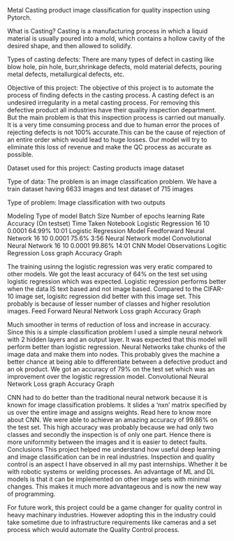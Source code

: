 Metal Casting product image classification for quality inspection using Pytorch.


What is Casting?
Casting is a manufacturing process in which a liquid material is usually poured into a mold, which contains a hollow cavity of the desired shape, and then allowed to solidify.

Types of casting defects:
There are many types of defect in casting like blow hole, pin hole, burr,shrinkage defects, mold material defects, pouring metal defects, metallurgical defects, etc.

Objective of this project:
The objective of this project is to automate the process of finding defects in the casting process. A casting defect is an undesired irregularity in a metal casting process. For removing this defective product all industries have their quality inspection department. But the main problem is that this inspection process is carried out manually. It is a very time consuming process and due to human error the proces of rejecting defects is not 100% accurate.This can be the cause of rejection of an entire order which would lead to huge losses. Our model will try to eliminate this loss of revenue and make the QC process as accurate as possible.

Dataset used for this project:
Casting products image dataset

Type of data:
The problem is an image classification problem. We have a train dataset having 6633 images and test dataset of 715 images

Type of problem:
Image classification with two outputs

Modeling
Type of model	Batch Size	Number of epochs	learning Rate	Accuracy (On testset)	Time Taken	Notebook
Logistic Regression	16	10	0.0001	64.99%	10:01	Logistic Regression Model
Feedforward Neural Network	16	10	0.0001	75.6%	3:56	Neural Network model
Convolutional Neural Network	16	10	0.0001	99.86%	14:01	CNN Model
Observations
Logitic Regression
Loss graph	Accuracy Graph
	
The training usinng the logistic regression was very eratic compared to other models.
We got the least accuracy of 64% on the test set using logistic regression which was expected.
Logistic regression performs better when the data IS text based and not image based.
Compared to the CIFAR-10 image set, logisitc regression did better with this image set. This probably is because of lesser number of classes and higher resolution images.
Feed Forward Neural Network
Loss graph	Accuracy Graph
	
Much smoother in terms of reduction of loss and increase in accuracy.
Since this is a simple classification problem I used a simple neural network with 2 hidden layers and an output layer.
It was expected that this model will perform better than logistic regression.
Neural Networks take chunks of the image data and make them into nodes.
This probably gives the machine a better chance at being able to differentiate between a defective product and an ok product.
We got an accuracy of 79% on the test set which was an improvement over the logistic regression model.
Convolutional Neural Network
Loss graph	Accuracy Graph
	
CNN had to do better than the traditional neural network because it is known for image classification problems.
It slides a ‘nxn’ matrix specified by us over the entire image and assigns weights. Read here to know more about CNN.
We were able to achieve an amazing accuracy of 99.86% on the test set.
This high accuracy was probably because we had only two classes and secondly the inspection is of only one part. Hence there is more unifornmity between the images and it is easier to detect faults.
Conclusions
This project helped me understand how useful deep learning and image classification can be in real industries. Inspection and quality control is an aspect I have observed in all my past internships. Whether it be with robotic systems or welding processes. An advantage of ML and DL models is that it can be implemented on other image sets with minimal changes. This makes it much more advantageous and is now the new way of programming.

For future work, this project could be a game changer for quality control in heavy machinary industries. However adopting this in the industry could take sometime due to infrastructure requirements like cameras and a set process which would automate the Quality Control process.
